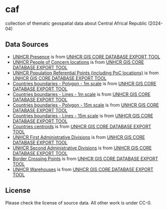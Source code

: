 # caf
collection of thematic geospatial data about Central Africal Republic (2024-04)

## Data Sources
- [UNHCR Presence](CAF_marker_presence_p_unhcr.geojson) is from [UNHCR GIS CORE DATABASE EXPORT TOOL](https://data.unhcr.org/en/geoservices/)
- [UNHCR People of Concern locations](CAF_prp_p_unhcr_PoC.geojson) is from [UNHCR GIS CORE DATABASE EXPORT TOOL](https://data.unhcr.org/en/geoservices/)
- [UNHCR Population Referential Points (including PoC locations)](CAF_prp_p_unhcr_ALL.geojson) is from [UNHCR GIS CORE DATABASE EXPORT TOOL](https://data.unhcr.org/en/geoservices/)
- [Countries boundaries - Polygon - 1m scale](CAF_polbnd_int_1m_a_unhcr.geojson) is from [UNHCR GIS CORE DATABASE EXPORT TOOL](https://data.unhcr.org/en/geoservices/)
- [Countries boundaries - Lines - 1m scale](CAF_polbnd_int_1m_l_unhcr.geojson) is from [UNHCR GIS CORE DATABASE EXPORT TOOL](https://data.unhcr.org/en/geoservices/)
- [Countries boundaries - Polygon - 15m scale](CAF_polbnd_int_15m_a_unhcr.geojson) is from [UNHCR GIS CORE DATABASE EXPORT TOOL](https://data.unhcr.org/en/geoservices/)
- [Countries boundaries - Lines - 15m scale](CAF_polbnd_int_15m_l_unhcr.geojson) is from [UNHCR GIS CORE DATABASE EXPORT TOOL](https://data.unhcr.org/en/geoservices/)
- [Countries centroids](CAF_polbnd_int_1m_p_unhcr.geojson) is from [UNHCR GIS CORE DATABASE EXPORT TOOL](https://data.unhcr.org/en/geoservices/)
- [UNHCR First Administrative Divisions](CAF_polbnd_adm1_a_unhcr.geojson) is from [UNHCR GIS CORE DATABASE EXPORT TOOL](https://data.unhcr.org/en/geoservices/)
- [UNHCR Second Administrative Divisions](CAF_polbnd_adm2_a_unhcr.geojson) is from [UNHCR GIS CORE DATABASE EXPORT TOOL](https://data.unhcr.org/en/geoservices/)
- [Border Crossing Points](CAF_marker_crossing_p_unhcr.geojson) is from [UNHCR GIS CORE DATABASE EXPORT TOOL](https://data.unhcr.org/en/geoservices/)
- [UNHCR Warehouses](CAF_marker_warehouse_p_unhcr.geojson) is from [UNHCR GIS CORE DATABASE EXPORT TOOL](https://data.unhcr.org/en/geoservices/)

## License
Please check the license of source data. All other work is under CC-0. 
